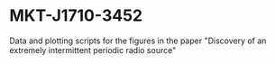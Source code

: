 # MKT-J1710-3452
Data and plotting scripts for the figures in the paper "Discovery of an extremely intermittent periodic radio source"
